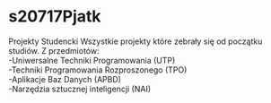 # s20717Pjatk
Projekty Studencki
Wszystkie projekty które zebrały się od początku studiów. Z przedmiotów:\
-Uniwersalne Techniki Programowania (UTP)\
-Techniki Programowania Rozproszonego (TPO) \
-Aplikacje Baz Danych (APBD)\
-Narzędzia sztucznej inteligencji (NAI)

